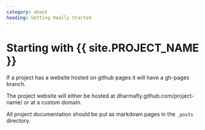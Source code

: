 ```yaml
---
category: about
heading: Getting Really Started
---
```


Starting with {{ site.PROJECT_NAME }}
=====================

If a project has a website hosted on github pages it will have a gh-pages branch.

The project website will either be hosted at dharmafly.github.com/project-name/ or at a custom domain.

All project documentation should be put as markdown pages in the `_posts` directory.